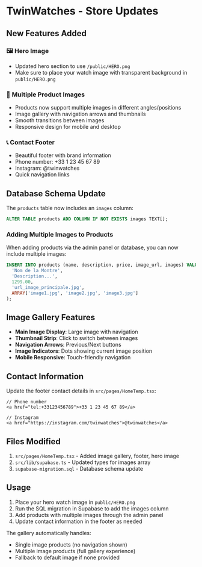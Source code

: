 # TwinWatches - Store Updates

## New Features Added

### 🖼️ **Hero Image**

- Updated hero section to use `/public/HERO.png`
- Make sure to place your watch image with transparent background in `public/HERO.png`

### 🎨 **Multiple Product Images**

- Products now support multiple images in different angles/positions
- Image gallery with navigation arrows and thumbnails
- Smooth transitions between images
- Responsive design for mobile and desktop

### 📞 **Contact Footer**

- Beautiful footer with brand information
- Phone number: +33 1 23 45 67 89
- Instagram: @twinwatches
- Quick navigation links

## Database Schema Update

The `products` table now includes an `images` column:

```sql
ALTER TABLE products ADD COLUMN IF NOT EXISTS images TEXT[];
```

### Adding Multiple Images to Products

When adding products via the admin panel or database, you can now include multiple images:

```sql
INSERT INTO products (name, description, price, image_url, images) VALUES (
  'Nom de la Montre',
  'Description...',
  1299.00,
  'url_image_principale.jpg',
  ARRAY['image1.jpg', 'image2.jpg', 'image3.jpg']
);
```

## Image Gallery Features

- **Main Image Display**: Large image with navigation
- **Thumbnail Strip**: Click to switch between images
- **Navigation Arrows**: Previous/Next buttons
- **Image Indicators**: Dots showing current image position
- **Mobile Responsive**: Touch-friendly navigation

## Contact Information

Update the footer contact details in `src/pages/HomeTemp.tsx`:

```tsx
// Phone number
<a href="tel:+33123456789">+33 1 23 45 67 89</a>

// Instagram
<a href="https://instagram.com/twinwatches">@twinwatches</a>
```

## Files Modified

1. `src/pages/HomeTemp.tsx` - Added image gallery, footer, hero image
2. `src/lib/supabase.ts` - Updated types for images array
3. `supabase-migration.sql` - Database schema update

## Usage

1. Place your hero watch image in `public/HERO.png`
2. Run the SQL migration in Supabase to add the images column
3. Add products with multiple images through the admin panel
4. Update contact information in the footer as needed

The gallery automatically handles:

- Single image products (no navigation shown)
- Multiple image products (full gallery experience)
- Fallback to default image if none provided
